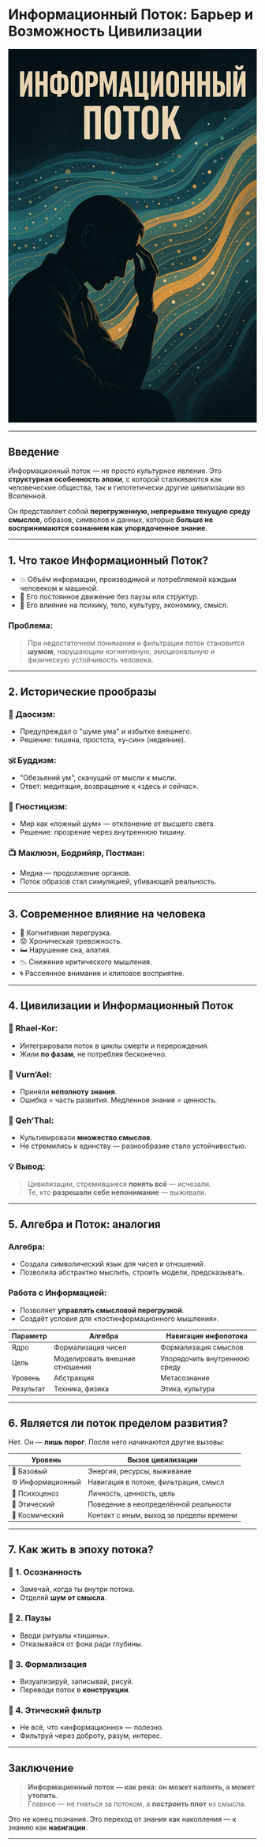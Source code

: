 
# Информационный Поток: Барьер и Возможность Цивилизации  
![Автор: Сингулярный Свидетель_](https://github.com/mshunko101/mshunko101/blob/a1600d1290a835db1c351ba3eb4bc9a2d22bb3ff/ChatGPT%20Image%20Jul%2011%2C%202025%2C%2003_12_50%20PM.png)

---

## Введение

Информационный поток — не просто культурное явление. Это **структурная особенность эпохи**, с которой сталкиваются как человеческие общества, так и гипотетически другие цивилизации во Вселенной.

Он представляет собой **перегруженную, непрерывно текущую среду смыслов**, образов, символов и данных, которые **больше не воспринимаются сознанием как упорядоченное знание**.

---

## 1. Что такое Информационный Поток?

- 💥 Объём информации, производимой и потребляемой каждым человеком и машиной.
- 🔁 Его постоянное движение без паузы или структур.
- 🧠 Его влияние на психику, тело, культуру, экономику, смысл.

### Проблема:
> При недостаточном понимании и фильтрации поток становится **шумом**, нарушающим когнитивную, эмоциональную и физическую устойчивость человека.

---

## 2. Исторические прообразы

### 📜 Даосизм:
- Предупреждал о "шуме ума" и избытке внешнего.
- Решение: тишина, простота, «у-син» (недеяние).

### 🕉 Буддизм:
- "Обезьяний ум", скачущий от мысли к мысли.
- Ответ: медитация, возвращение к «здесь и сейчас».

### 📖 Гностицизм:
- Мир как «ложный шум» — отклонение от высшего света.
- Решение: прозрение через внутреннюю тишину.

### 📺 Маклюэн, Бодрийяр, Постман:
- Медиа — продолжение органов.
- Поток образов стал симуляцией, убивающей реальность.

---

## 3. Современное влияние на человека

- 🧠 Когнитивная перегрузка.
- 😟 Хроническая тревожность.
- 🛏 Нарушение сна, апатия.
- 📉 Снижение критического мышления.
- 🌀 Рассеянное внимание и клиповое восприятие.

---

## 4. Цивилизации и Информационный Поток

### 🌌 Rhael-Kor:
- Интегрировали поток в циклы смерти и перерождения.
- Жили **по фазам**, не потребляя бесконечно.

### 🌿 Vurn’Ael:
- Приняли **неполноту знания**.
- Ошибка = часть развития. Медленное знание = ценность.

### 🌈 Qeh’Thal:
- Культивировали **множество смыслов**.
- Не стремились к единству — разнообразие стало устойчивостью.

### 💡 Вывод:
> Цивилизации, стремившиеся **понять всё** — исчезали.  
> Те, кто **разрешали себе непонимание** — выживали.

---

## 5. Алгебра и Поток: аналогия

### Алгебра:
- Создала символический язык для чисел и отношений.
- Позволила абстрактно мыслить, строить модели, предсказывать.

### Работа с Информацией:
- Позволяет **управлять смысловой перегрузкой**.
- Создаёт условия для «постинформационного мышления».

| Параметр           | Алгебра                      | Навигация инфопотока         |
|--------------------|------------------------------|------------------------------|
| Ядро               | Формализация чисел           | Формализация смыслов         |
| Цель               | Моделировать внешние отношения| Упорядочить внутреннюю среду |
| Уровень            | Абстракция                   | Метасознание                 |
| Результат          | Техника, физика              | Этика, культура              |

---

## 6. Является ли поток пределом развития?

Нет. Он — **лишь порог**. После него начинаются другие вызовы:

| Уровень          | Вызов цивилизации                        |
|------------------|-------------------------------------------|
| 🔻 Базовый        | Энергия, ресурсы, выживание               |
| ⚙ Информационный | Навигация в потоке, фильтрация, смысл     |
| 🧠 Психоценоз     | Личность, ценность, цель                  |
| 🧬 Этический      | Поведение в неопределённой реальности     |
| 🌌 Космический    | Контакт с иным, выход за пределы времени  |

---

## 7. Как жить в эпоху потока?

### 🔹 1. Осознанность
- Замечай, когда ты внутри потока.
- Отделяй **шум от смысла**.

### 🔹 2. Паузы
- Вводи ритуалы «тишины».
- Отказывайся от фона ради глубины.

### 🔹 3. Формализация
- Визуализируй, записывай, рисуй.
- Переводи поток в **конструкции**.

### 🔹 4. Этический фильтр
- Не всё, что «информационно» — полезно.
- Фильтруй через доброту, разум, интерес.

---

## Заключение

> **Информационный поток — как река: он может напоить, а может утопить.**  
> Главное — не гнаться за потоком, а **построить плот** из смысла.

Это не конец познания. Это переход от знания как накопления — к знанию как **навигации**.

---
